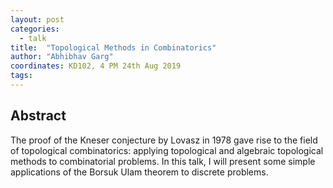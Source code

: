 ```yaml
---
layout: post
categories:
  - talk
title:  "Topological Methods in Combinatorics"
author: "Abhibhav Garg"
coordinates: KD102, 4 PM 24th Aug 2019
tags: 
---
```

## Abstract

The proof of the Kneser conjecture by Lovasz in 1978 gave rise to the field of topological combinatorics: applying topological and algebraic topological methods to combinatorial problems. In this talk, I will present some simple applications of the Borsuk Ulam theorem to discrete problems.
